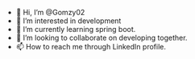 - 👋 Hi, I’m @Gomzy02
- 👀 I’m interested in development
- 🌱 I’m currently learning spring boot.
- 💞️ I’m looking to collaborate on developing together.
- 📫 How to reach me through LinkedIn profile.

<!---
Gomzy02/Gomzy02 is a ✨ special ✨ repository because its `README.md` (this file) appears on your GitHub profile.
You can click the Preview link to take a look at your changes.
--->

